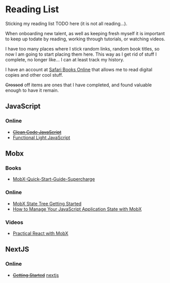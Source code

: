 # Reading List
Sticking my reading list TODO here (it is not all reading...).

When onboarding new talent, as well as keeping fresh myself it is important to keep up todate by reading, working through tutorials, or watching videos.

I have too many places where I stick random links, random book titles, so now I am going to start placing them here.  This way as I get rid of stuff I complete, no longer like... I can at least track my history.

I have an account at [Safari Books Online](https://www.safaribooksonline.com/accounts/login/?next=/register-topics/) that allows me to read digital copies and other cool stuff.

~~Crossed~~ off items are ones that I have completed, and found valuable enough to have it remain. 

## JavaScript

### Online
 * ~~[Clean Code JavaScript](https://github.com/ryanmcdermott/clean-code-javascript)~~
 * [Functional Light JavaScript](https://github.com/getify/Functional-Light-JS)

## Mobx

### Books
 * [MobX-Quick-Start-Guide-Supercharge](https://www.amazon.com/MobX-Quick-Start-Guide-Supercharge/dp/1789344832/ref=sr_1_1?ie=UTF8&qid=1536328593&sr=8-1&keywords=mobx)

### Online
 * [MobX State Tree Getting Started](https://github.com/mobxjs/mobx-state-tree/blob/master/docs/getting-started.md)
 * [How to Manage Your JavaScript Application State with MobX](https://www.sitepoint.com/manage-javascript-application-state-mobx/)

### Videos
 * [Practical React with MobX](https://www.youtube.com/watch?v=XGwuM_u7UeQ)

## NextJS

### Online
 * ~~[Getting Started](https://nextjs.org/learn/)~~ [nextjs](https://github.com/blakefaris/nextjs)

